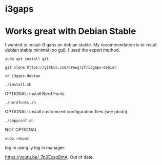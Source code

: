 # i3gaps
# Works great with Debian Stable
I wanted to install i3 gaps on debian stable.
My recommendation is to install debian stable minimal (no gui).
I used the expert method.

```
sudo apt install git

git clone https://github.com/drewgrif/i3gaps-debian

cd i3gaps-debian

./install.sh
```

OPTIONAL:
install Nerd Fonts
```
./nerdfonts.sh
```
OPTIONAL:
install customized configuration files (see photo)
```
./copyconf.sh
```
NOT OPTIONAL
```
sudo reboot
```

log in using ly log in manager.

https://youtu.be/_7p0ExspBmA.  Out of date.

